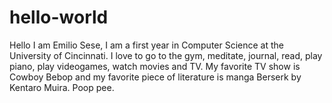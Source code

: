 # hello-world

Hello I am Emilio Sese, I am a first year in Computer Science at the University of Cincinnati.
I love to go to the gym, meditate, journal, read, play piano, play videogames, watch movies and TV. 
My favorite TV show is Cowboy Bebop and my favorite piece of literature is manga Berserk by Kentaro Muira.
Poop pee. 
